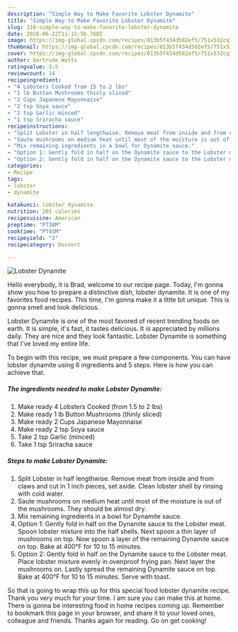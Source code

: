 ```yaml
---
description: "Simple Way to Make Favorite Lobster Dynamite"
title: "Simple Way to Make Favorite Lobster Dynamite"
slug: 310-simple-way-to-make-favorite-lobster-dynamite
date: 2020-06-22T11:15:56.760Z
image: https://img-global.cpcdn.com/recipes/813b5f434d582ef5/751x532cq70/lobster-dynamite-recipe-main-photo.jpg
thumbnail: https://img-global.cpcdn.com/recipes/813b5f434d582ef5/751x532cq70/lobster-dynamite-recipe-main-photo.jpg
cover: https://img-global.cpcdn.com/recipes/813b5f434d582ef5/751x532cq70/lobster-dynamite-recipe-main-photo.jpg
author: Gertrude Watts
ratingvalue: 3.5
reviewcount: 14
recipeingredient:
- "4 Lobsters Cooked from 15 to 2 lbs"
- "1 lb Button Mushrooms thinly sliced"
- "2 Cups Japanese Mayonnaise"
- "2 tsp Soya sauce"
- "2 tsp Garlic minced"
- "1 tsp Sriracha sauce"
recipeinstructions:
- "Split Lobster in half lengthwise. Remove meat from inside and from claws and cut in 1 inch pieces, set aside. Clean lobster shell by rinsing with cold water."
- "Saute mushrooms on medium heat until most of the moisture is out of the mushrooms. They should be almost dry."
- "Mix remaining ingredients in a bowl for Dynamite sauce."
- "Option 1: Gently fold in half on the Dynamite sauce to the Lobster meat. Spoon lobster mixture into the half shells. Next spoon a thin layer of mushrooms on top. Now spoon a layer of the remaining Dynamite sauce on top. Bake at 400°F for 10 to 15 minutes."
- "Option 2: Gently fold in half on the Dynamite sauce to the Lobster meat. Place lobster mixture evenly in ovenproof frying pan. Next layer the mushrooms on. Lastly spread the remaining Dynamite sauce on top. Bake at 400°F for 10 to 15 minutes. Serve with toast."
categories:
- Recipe
tags:
- lobster
- dynamite

katakunci: lobster dynamite 
nutrition: 201 calories
recipecuisine: American
preptime: "PT38M"
cooktime: "PT45M"
recipeyield: "2"
recipecategory: Dessert

---
```



![Lobster Dynamite](https://img-global.cpcdn.com/recipes/813b5f434d582ef5/751x532cq70/lobster-dynamite-recipe-main-photo.jpg)

Hello everybody, it is Brad, welcome to our recipe page. Today, I'm gonna show you how to prepare a distinctive dish, lobster dynamite. It is one of my favorites food recipes. This time, I'm gonna make it a little bit unique. This is gonna smell and look delicious.

Lobster Dynamite is one of the most favored of recent trending foods on earth. It is simple, it's fast, it tastes delicious. It is appreciated by millions daily. They are nice and they look fantastic. Lobster Dynamite is something that I've loved my entire life.




To begin with this recipe, we must prepare a few components. You can have lobster dynamite using 6 ingredients and 5 steps. Here is how you can achieve that.

<!--inarticleads1-->

##### The ingredients needed to make Lobster Dynamite:

1. Make ready 4 Lobsters Cooked (from 1.5 to 2 lbs)
1. Make ready 1 lb Button Mushrooms (thinly sliced)
1. Make ready 2 Cups Japanese Mayonnaise
1. Make ready 2 tsp Soya sauce
1. Take 2 tsp Garlic (minced)
1. Take 1 tsp Sriracha sauce




<!--inarticleads2-->

##### Steps to make Lobster Dynamite:

1. Split Lobster in half lengthwise. Remove meat from inside and from claws and cut in 1 inch pieces, set aside. Clean lobster shell by rinsing with cold water.
1. Saute mushrooms on medium heat until most of the moisture is out of the mushrooms. They should be almost dry.
1. Mix remaining ingredients in a bowl for Dynamite sauce.
1. Option 1: Gently fold in half on the Dynamite sauce to the Lobster meat. Spoon lobster mixture into the half shells. Next spoon a thin layer of mushrooms on top. Now spoon a layer of the remaining Dynamite sauce on top. Bake at 400°F for 10 to 15 minutes.
1. Option 2: Gently fold in half on the Dynamite sauce to the Lobster meat. Place lobster mixture evenly in ovenproof frying pan. Next layer the mushrooms on. Lastly spread the remaining Dynamite sauce on top. Bake at 400°F for 10 to 15 minutes. Serve with toast.




So that is going to wrap this up for this special food lobster dynamite recipe. Thank you very much for your time. I am sure you can make this at home. There is gonna be interesting food in home recipes coming up. Remember to bookmark this page in your browser, and share it to your loved ones, colleague and friends. Thanks again for reading. Go on get cooking!
